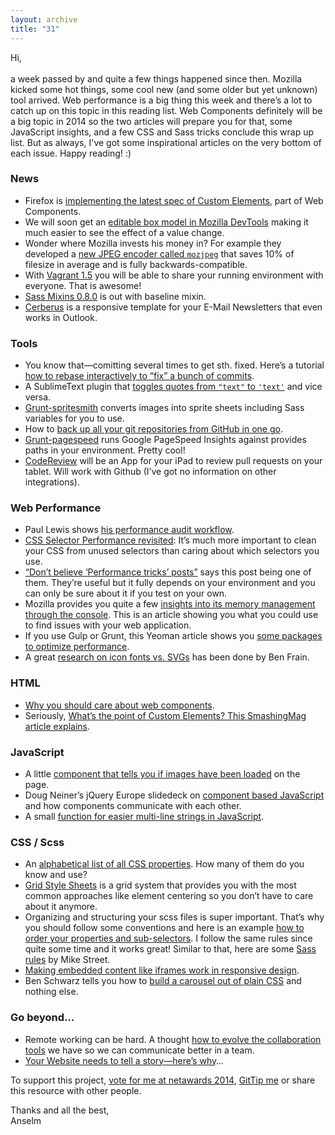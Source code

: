 ```yaml
---
layout: archive
title: "31"
---
```



Hi,<br>
<br>
a week passed by and quite a few things happened since then. Mozilla kicked some hot things, some cool new (and some older but yet unknown) tool arrived. Web performance is a big thing this week and there’s a lot to catch up on this topic in this reading list. Web Components definitely will be a big topic in 2014 so the two articles will prepare you for that, some JavaScript insights, and a few CSS and Sass tricks conclude this wrap up list. But as always, I've got some inspirational articles on the very bottom of each issue. Happy reading! :)

### News

- Firefox is [implementing the latest spec of Custom Elements](http://soledadpenades.com/2014/02/28/firefox-now-implementing-the-latest-custom-element-spec/), part of Web Components.
- We will soon get an [editable box model in Mozilla DevTools](http://www.oxymoronical.com/blog/2014/02/An-editable-box-model-view-in-the-devtools) making it much easier to see the effect of a value change.
- Wonder where Mozilla invests his money in? For example they developed a [new JPEG encoder called `mozjpeg`](https://blog.mozilla.org/research/2014/03/05/introducing-the-mozjpeg-project/) that saves 10% of filesize in average and is fully backwards-compatible.
- With [Vagrant 1.5](http://www.vagrantup.com/blog/feature-preview-vagrant-1-5-share.html) you will be able to share your running environment with everyone. That is awesome!
- [Sass Mixins 0.8.0](https://github.com/drublic/Sass-Mixins/releases/tag/v0.8.0) is out with baseline mixin.
- [Cerberus](http://tedgoas.github.io/Cerberus/) is a responsive template for your E-Mail Newsletters that even works in Outlook.

### Tools

- You know that—comitting several times to get sth. fixed. Here’s a tutorial [how to rebase interactively to “fix” a bunch of commits](http://phuu.net/2014/02/24/rebase-you-interactively-for-great-good.html).
- A SublimeText plugin that [toggles quotes from `"text"` to `'text'`](https://github.com/spadgos/sublime-ToggleQuotes) and vice versa.
- [Grunt-spritesmith](https://www.npmjs.org/package/grunt-spritesmith) converts images into sprite sheets including Sass variables for you to use.
- How to [back up all your git repositories from GitHub in one go](http://addyosmani.com/blog/backing-up-a-github-account/).
- [Grunt-pagespeed](https://www.npmjs.org/package/grunt-pagespeed) runs Google PageSpeed Insights against provides paths in your environment. Pretty cool!
- [CodeReview](http://blog.codereview.io/announcing-codereview-io/) will be an App for your iPad to review pull requests on your tablet. Will work with Github (I’ve got no information on other integrations).

### Web Performance

- Paul Lewis shows [his performance audit workflow](http://aerotwist.com/blog/my-performance-audit-workflow/).
- [CSS Selector Performance revisited](http://benfrain.com/css-performance-revisited-selectors-bloat-expensive-styles/): It’s much more important to clean your CSS from unused selectors than caring about which selectors you use.
- [“Don’t believe ‘Performance tricks’ posts”](http://cubiq.org/performance-tricks-for-mobile-web-development) says this post being one of them. They’re useful but it fully depends on your environment and you can only be sure about it if you test on your own.
- Mozilla provides you quite a few [insights into its memory management through the console](http://fitzgeraldnick.com/weblog/54/). This is an article showing you what you could use to find issues with your web application.
- If you use Gulp or Grunt, this Yeoman article shows you [some packages to optimize performance](http://yeoman.io/blog/performance-optimization.html).
- A great [research on icon fonts vs. SVGs](http://benfrain.com/image-sprites-data-uris-icon-fonts-v-svgs/) has been done by Ben Frain.

### HTML

- [Why you should care about web components](http://victorsavkin.com/post/78575197096/why-you-should-care-about-web-components).
- Seriously, [What’s the point of Custom Elements? This SmashingMag article explains](http://coding.smashingmagazine.com/2014/03/04/introduction-to-custom-elements/).

### JavaScript

- A little [component that tells you if images have been loaded](https://github.com/desandro/imagesloaded) on the page.
- Doug Neiner’s jQuery Europe slidedeck on [component based JavaScript](http://presentboldly.com/dougneiner/is-the-message-getting-through) and how components communicate with each other.
- A small [function for easier multi-line strings in JavaScript](https://github.com/sindresorhus/multiline).

### CSS / Scss

- An [alphabetical list of all CSS properties](http://ref.openweb.io/CSS/). How many of them do you know and use?
- [Grid Style Sheets](http://gridstylesheets.org/) is a grid system that provides you with the most common approaches like element centering so you don’t have to care about it anymore.
- Organizing and structuring your scss files is super important. That’s why you should follow some conventions and here is an example [how to order your properties and sub-selectors](http://seesparkbox.com/foundry/sass_packing). I follow the same rules since quite some time and it works great! Similar to that, here are some [Sass rules](http://www.mikestreety.co.uk/blog/sass-rule-layout) by Mike Street.
- [Making embedded content like iframes work in responsive design](http://mobile.smashingmagazine.com/2014/02/27/making-embedded-content-work-in-responsive-design/).
- Ben Schwarz tells you how to [build a carousel out of plain CSS](http://www.creativebloq.com/css3/create-carousel-out-nothing-css-21410819) and nothing else.

### Go beyond…

- Remote working can be hard. A thought [how to evolve the collaboration tools](http://www.ianbicking.org/blog/3014/03/towards-next-level-of-collaboration.html) we have so we can communicate better in a team.
- [Your Website needs to tell a story—here’s why](http://www.creativebloq.com/netmag/your-website-needs-tell-story-heres-why-21410811)…

To support this project, [vote for me at netawards 2014](https://thenetawards.com/vote/young-developer/anselm-hannemann/), [GitTip me](https://www.gittip.com/Anselm%20Hannemann/) or share this resource with other people.

Thanks and all the best,<br>
Anselm
